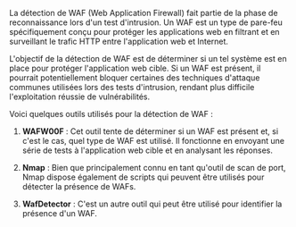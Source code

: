 La détection de WAF (Web Application Firewall) fait partie de la phase de reconnaissance lors d'un test d'intrusion. Un WAF est un type de pare-feu spécifiquement conçu pour protéger les applications web en filtrant et en surveillant le trafic HTTP entre l'application web et Internet.

L'objectif de la détection de WAF est de déterminer si un tel système est en place pour protéger l'application web cible. Si un WAF est présent, il pourrait potentiellement bloquer certaines des techniques d'attaque communes utilisées lors des tests d'intrusion, rendant plus difficile l'exploitation réussie de vulnérabilités.

Voici quelques outils utilisés pour la détection de WAF :

1. **WAFW00F** : Cet outil tente de déterminer si un WAF est présent et, si c'est le cas, quel type de WAF est utilisé. Il fonctionne en envoyant une série de tests à l'application web cible et en analysant les réponses.
    
2. **Nmap** : Bien que principalement connu en tant qu'outil de scan de port, Nmap dispose également de scripts qui peuvent être utilisés pour détecter la présence de WAFs.
    
3. **WafDetector** : C'est un autre outil qui peut être utilisé pour identifier la présence d'un WAF.